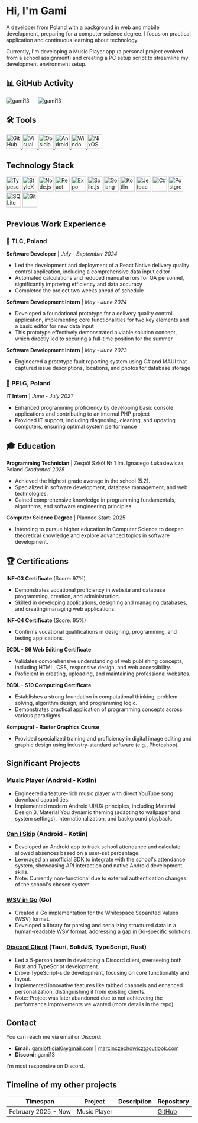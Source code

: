 # Hi, I'm Gami

A developer from Poland with a background in web and mobile development, preparing for a computer science degree. I focus on practical application and continuous learning about technology.

Currently, I'm developing a Music Player app (a personal project evolved from a school assignment) and creating a PC setup script to streamline my development environment setup.

## 📊 GitHub Activity
<div>
<img src="https://github-readme-streak-stats.herokuapp.com/?user=Gami13&theme=transparent&hide_border=false" alt="gami13" style="margin-right: 20px;" />
<img src="https://github-readme-stats.vercel.app/api/top-langs/?username=Gami13&layout=compact&theme=transparent&hide=html,css,powershell&langs_count=8" alt="gami13" />
</div>

## 🛠️ Tools
<!-- Github -->
<a href="https://github.com" target="_blank"> 
<img src="https://cdn.jsdelivr.net/gh/devicons/devicon/icons/github/github-original.svg" alt="GitHub" width="40" height="40"/> 
</a> 
<!-- VSCode -->
<a href="https://code.visualstudio.com/" target="_blank"> <img src="https://cdn.jsdelivr.net/gh/devicons/devicon/icons/vscode/vscode-original.svg" alt="Visual Studio Code" width="40" height="40"/> 
</a> 
<!-- Obsidian -->
<a href="https://obsidian.md/" target="_blank"> 
<img src="https://obsidian.md/favicon.ico" alt="Obsidian" width="40" height="40"/> 
</a>
<!-- Android Studio -->
<a href="https://developer.android.com/studio" target="_blank"> 
<img src="https://cdn.jsdelivr.net/gh/devicons/devicon@latest/icons/androidstudio/androidstudio-original.svg" height="40" width="40" alt="Android Studio" />
</a>
<!-- Windows -->
<a href="https://www.microsoft.com/en-us/windows" target="_blank">
<img src="https://cdn.jsdelivr.net/gh/devicons/devicon@latest/icons/windows11/windows11-original.svg" height="40" width="40" alt="Windows" />
</a>
<!-- NixOS -->
<a href="https://nixos.org/" target="_blank">
<img src="https://cdn.jsdelivr.net/gh/devicons/devicon@latest/icons/nixos/nixos-original.svg" height="40" width="40" alt="NixOS" />
</a>

## Technology Stack
<!-- Typescript -->
<a href="https://www.typescriptlang.org/" target="_blank">
<img src="https://cdn.jsdelivr.net/gh/devicons/devicon@latest/icons/typescript/typescript-original.svg" height="40" width="40" alt="Typescript"/>
</a>
<!-- CSS -->
<!-- <a href="https://www.w3.org/Style/CSS/Overview.en.html" target="_blank">
<img src="https://cdn.jsdelivr.net/gh/devicons/devicon@latest/icons/css3/css3-original.svg" height="40" width="40"/>
</a> -->
<!-- HTML -->
<!-- <a href="https://html.spec.whatwg.org/multipage/" target="_blank">
<img src="https://cdn.jsdelivr.net/gh/devicons/devicon@latest/icons/html5/html5-original.svg" height="40" width="40"/>
</a> -->
<!-- StyleX -->
<a href="https://stylex.com/" target="_blank">
<img src="https://stylexjs.com/img/favicon.svg" height="40" width="40" alt="StyleX"/>
</a>
<!-- Node.js -->
<a href="https://nodejs.org/" target="_blank">
<img src="https://cdn.jsdelivr.net/gh/devicons/devicon@latest/icons/nodejs/nodejs-original.svg" height="40" width="40" alt="Node.js"/>
</a>
<!-- React -->
<a href="https://reactjs.org/" target="_blank">
<img src="https://cdn.jsdelivr.net/gh/devicons/devicon@latest/icons/react/react-original.svg" height="40" width="40" alt="React"/>
</a>
<!-- Expo (React Native)-->
<a href="https://expo.dev/" target="_blank">
<img src="https://static.expo.dev/static/favicons/favicon-dark-48x48.png" height="40" width="40" alt="Expo (React Native)"/>
</a>
<!-- Solid.js -->
<a href="https://solidjs.com/" target="_blank">
<img src="https://cdn.jsdelivr.net/gh/devicons/devicon@latest/icons/solidjs/solidjs-original.svg" height="40" width="40" alt="Solid.js"/>
</a>
<!-- Golang -->
<a href="https://golang.org/" target="_blank">
<img src="https://cdn.jsdelivr.net/gh/devicons/devicon@latest/icons/go/go-original.svg" height="40" width="40" alt="Golang"/>
</a>
<!-- Kotlin -->
<a href="https://kotlinlang.org/" target="_blank">
<img src="https://cdn.jsdelivr.net/gh/devicons/devicon@latest/icons/kotlin/kotlin-original.svg" height="40" width="40" alt="Kotlin" />
</a>
<!-- Jetpack Compose -->
<a href="https://developer.android.com/jetpack/compose" target="_blank">
<img src="https://cdn.jsdelivr.net/gh/devicons/devicon@latest/icons/jetpackcompose/jetpackcompose-original.svg" height="40" width="40" alt="Jetpack Compose" />
</a>
<!-- C# -->
<a href="https://dotnet.microsoft.com/en-us/apps/aspnet" target="_blank">
<img src="https://cdn.jsdelivr.net/gh/devicons/devicon@latest/icons/csharp/csharp-original.svg" height="40" width="40" alt="C#" />
</a>
<!-- PostgreSQL -->
<a href="https://www.postgresql.org/" target="_blank">
<img src="https://cdn.jsdelivr.net/gh/devicons/devicon@latest/icons/postgresql/postgresql-original.svg" height="40" width="40" alt="PostgreSQL" />
</a>
<!-- SQLite -->
<a href="https://www.sqlite.org/" target="_blank">
<img src="https://cdn.jsdelivr.net/gh/devicons/devicon@latest/icons/sqlite/sqlite-original.svg" height="40" width="40" alt="SQLite" />
</a>
<!-- Git -->
<a href="https://git-scm.com/" target="_blank">
<img src="https://cdn.jsdelivr.net/gh/devicons/devicon@latest/icons/git/git-original.svg" height="40" width="40" alt="Git" />
</a>

## Previous Work Experience

### 🏢 TLC, Poland

**Software Developer** | *July - September 2024*
- Led the development and deployment of a React Native delivery quality control application, including a comprehensive data input editor
- Automated calculations and reduced manual errors for QA personnel, significantly improving efficiency and data accuracy
- Completed the project two weeks ahead of schedule

**Software Development Intern** | *May - June 2024*
- Developed a foundational prototype for a delivery quality control application, implementing core functionalities for two key elements and a basic editor for new data input
- This prototype effectively demonstrated a viable solution concept, which directly led to securing a full-time position for the summer

**Software Development Intern** | *May - June 2023*
- Engineered a prototype fault reporting system using C# and MAUI that captured issue descriptions, locations, and photos for database storage


### 🏢 PELG, Poland

**IT Intern** | *June - July 2021*
- Enhanced programming proficiency by developing basic console applications and contributing to an internal PHP project
- Provided IT support, including diagnosing, cleaning, and updating computers, ensuring optimal system performance

## 🎓 Education
**Programming Technician** | Zespół Szkół Nr 1 Im. Ignacego Łukasiewicza, Poland
*Graduated 2025*

- Achieved the highest grade average in the school (5.2).
- Specialized in software development, database management, and web technologies.
- Gained comprehensive knowledge in programming fundamentals, algorithms, and software engineering principles.

**Computer Science Degree** | Planned Start: 2025
- Intending to pursue higher education in Computer Science to deepen theoretical knowledge and explore advanced topics in software development.

## 🏆 Certifications
**INF-03 Certificate** (Score: 97%)
- Demonstrates vocational proficiency in website and database programming, creation, and administration.
- Skilled in developing applications, designing and managing databases, and creating/managing web applications.

**INF-04 Certificate** (Score: 95%)
- Confirms vocational qualifications in designing, programming, and testing applications.

**ECDL - S6 Web Editing Certificate**
- Validates comprehensive understanding of web publishing concepts, including HTML, CSS, responsive design, and web accessibility.
- Proficient in creating, uploading, and maintaining professional websites.

**ECDL - S10 Computing Certificate**
- Establishes a strong foundation in computational thinking, problem-solving, algorithm design, and programming logic.
- Demonstrates practical application of programming concepts across various paradigms.

**Kompugraf - Raster Graphics Course**
- Provided specialized training and proficiency in digital image editing and graphic design using industry-standard software (e.g., Photoshop).

## Significant Projects
### [**Music Player**](https://github.com/Gami13/MusicPlayer) (Android - Kotlin)
- Engineered a feature-rich music player with direct YouTube song download capabilities.
- Implemented modern Android UI/UX principles, including Material Design 3, Material You dynamic theming (adapting to wallpaper and system settings), internationalization, and background playback.
<!-- Designed robust song organization and management features. -->

### [**Can I Skip**](https://github.com/Gami13/can-i-skip) (Android - Kotlin)
- Developed an Android app to track school attendance and calculate allowed absences based on a user-set percentage.
- Leveraged an unofficial SDK to integrate with the school's attendance system, showcasing API interaction and native Android development skills.
- Note: Currently non-functional due to external authentication changes of the school's chosen system.

### [**WSV in Go**](https://github.com/Gami13/WSV-golang) (Go)
- Created a Go implementation for the Whitespace Separated Values (WSV) format.
- Developed a library for parsing and serializing structured data in a human-readable WSV format, addressing a gap in Go-specific solutions.


### [**Discord Client**](https://github.com/ErisTeam/Strife) (Tauri, SolidJS, TypeScript, Rust)
- Led a 5-person team in developing a Discord client, overseeing both Rust and TypeScript development.
- Drove TypeScript-side development, focusing on core functionality and layout.
- Implemented innovative features like tabbed channels and enhanced personalization, distinguishing it from existing clients.
- Note: Project was later abandoned due to not achieveing the performance improvements we wanted (more details in the repo).


## Contact
You can reach me via email or Discord:

-   **Email:** [gamiofficial0@gmail.com](mailto:gamiofficial0@gmail.com) | [marcinczechowicz@outlook.com](mailto:marcinczechowicz@outlook.com)
-   **Discord:** gami13

I'm most responsive on Discord.


## Timeline of my other projects
| Timespan            | Project      | Description | Repository                                      |
| ------------------- | ------------ | ----------- | ----------------------------------------------- |
| February 2025 - Now | Music Player |             | [GitHub](https://github.com/Gami13/MusicPlayer) |
